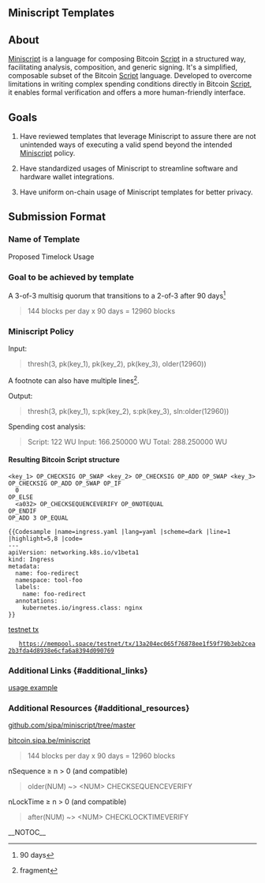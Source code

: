 <html>
<H2>

Miniscript Templates

</H2>
</html>

## About

[Miniscript](https://bitcoin.sipa.be/miniscript/) is a language for
composing Bitcoin [Script](https://en.bitcoin.it/wiki/Script) in a
structured way, facilitating analysis, composition, and generic signing.
It's a simplified, composable subset of the Bitcoin
[Script](https://en.bitcoin.it/wiki/Script) language. Developed to
overcome limitations in writing complex spending conditions directly in
Bitcoin [Script](https://en.bitcoin.it/wiki/Script), it enables formal
verification and offers a more human-friendly interface.

## Goals

1.  Have reviewed templates that leverage Miniscript to assure there are
    not unintended ways of executing a valid spend beyond the intended
    [Miniscript](https://raw.githubusercontent.com/bitcoin/bitcoin/master/src/script/miniscript.h)
    policy.

1.  Have standardized usages of Miniscript to streamline software and
    hardware wallet integrations.

1.  Have uniform on-chain usage of Miniscript templates for better
    privacy.

<H2>
Submission Format

</H2>

### Name of Template

Proposed Timelock Usage

### Goal to be achieved by template

A 3-of-3 multisig quorum that transitions to a 2-of-3 after 90 days[^1]

> 144 blocks per day x 90 days = 12960 blocks

### Miniscript Policy

Input:
> thresh(3, pk(key_1), pk(key_2), pk(key_3), older(12960))

A footnote can also have multiple lines[^2].


Output:
> thresh(3, pk(key_1), s:pk(key_2), s:pk(key_3), sln:older(12960))

Spending cost analysis:
> Script: 122 WU
> Input: 166.250000 WU
> Total: 288.250000 WU

<h4>
Resulting Bitcoin Script structure

</h4>

    <key_1> OP_CHECKSIG OP_SWAP <key_2> OP_CHECKSIG OP_ADD OP_SWAP <key_3>
    OP_CHECKSIG OP_ADD OP_SWAP OP_IF
      0
    OP_ELSE
      <a032> OP_CHECKSEQUENCEVERIFY OP_0NOTEQUAL
    OP_ENDIF
    OP_ADD 3 OP_EQUAL

```{=mediawiki}
{{Codesample |name=ingress.yaml |lang=yaml |scheme=dark |line=1 |highlight=5,8 |code=
---
apiVersion: networking.k8s.io/v1beta1
kind: Ingress
metadata:
  name: foo-redirect
  namespace: tool-foo
  labels:
    name: foo-redirect
  annotations:
    kubernetes.io/ingress.class: nginx
}}
```
[testnet
tx](https://mempool.space/testnet/tx/13a204ec065f76878ee1f59f79b3eb2cea2b3fda4d8938e6cfa6a8394d090769)

`   `[`https://mempool.space/testnet/tx/13a204ec065f76878ee1f59f79b3eb2cea2b3fda4d8938e6cfa6a8394d090769`](https://mempool.space/testnet/tx/13a204ec065f76878ee1f59f79b3eb2cea2b3fda4d8938e6cfa6a8394d090769)

### Additional Links {#additional_links}

[usage
example](https://github.com/sipa/miniscript/blob/master/bitcoin/script/miniscript.h)

### Additional Resources {#additional_resources}

[
github.com/sipa/miniscript/tree/master](https://github.com/sipa/miniscript/tree/master "wikilink")

[
bitcoin.sipa.be/miniscript](https://bitcoin.sipa.be/miniscript "wikilink")


[^1]: 90 days
  
  > 144 blocks per day x 90 days = 12960 blocks
  
[^2]: fragment	
  
  nSequence ≥ n > 0 (and compatible)
  > older(NUM) ~>
  \<NUM> CHECKSEQUENCEVERIFY
  
  nLockTime ≥ n > 0 (and compatible)
  > after(NUM) ~>
  \<NUM> CHECKLOCKTIMEVERIFY
  


[^3]: Given a script, be able to predict the cost of spending an output.
  


\_\_NOTOC\_\_
